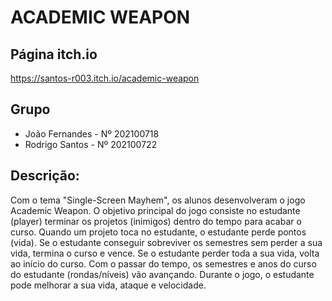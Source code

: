 # ACADEMIC WEAPON

## Página itch.io
https://santos-r003.itch.io/academic-weapon

## Grupo
- João Fernandes - Nº 202100718
- Rodrigo Santos - Nº 202100722

## Descrição:
Com o tema "Single-Screen Mayhem", os alunos desenvolveram o jogo Academic Weapon.
O objetivo principal do jogo consiste no estudante (player) terminar os projetos (inimigos) dentro do tempo para acabar o curso.
Quando um projeto toca no estudante, o estudante perde pontos (vida).
Se o estudante conseguir sobreviver os semestres sem perder a sua vida, termina o curso e vence.
Se o estudante perder toda a sua vida, volta ao início do curso.
Com o passar do tempo, os semestres e anos do curso do estudante (rondas/níveis) vão avançando.
Durante o jogo, o estudante pode melhorar a sua vida, ataque e velocidade.
